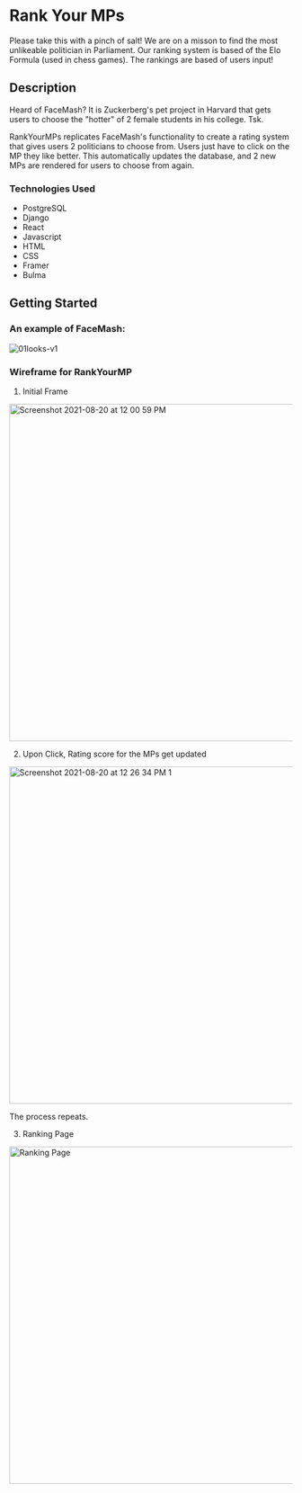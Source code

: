 # Rank Your MPs

Please take this with a pinch of salt! We are on a misson to find the most unlikeable politician in Parliament.
Our ranking system is based of the Elo Formula (used in chess games). The rankings are based of users input! 

## Description

Heard of FaceMash? It is Zuckerberg's pet project in Harvard that gets users to choose the "hotter" of 2 female students in his college. Tsk.

RankYourMPs replicates FaceMash's functionality to create a rating system that gives users 2 politicians to choose from. Users just have to click on the MP they like better. This automatically updates the database, and 2 new MPs are rendered for users to choose from again. 

### Technologies Used

- PostgreSQL
- Django
- React
- Javascript
- HTML
- CSS
- Framer
- Bulma

## Getting Started

### An example of FaceMash: 
![01looks-v1](https://user-images.githubusercontent.com/78044759/130178774-7a7edfc8-b8aa-48c8-89a4-e1a4f433d81e.jpeg)

### Wireframe for RankYourMP

1. Initial Frame
<img width="600" alt="Screenshot 2021-08-20 at 12 00 59 PM" src="https://user-images.githubusercontent.com/78044759/130178854-57122bd0-1fba-4199-a27f-8fe2e16f1ec9.png">

2. Upon Click, Rating score for the MPs get updated
<img width="600" alt="Screenshot 2021-08-20 at 12 26 34 PM 1" src="https://user-images.githubusercontent.com/78044759/130179040-cc254eb2-f979-4911-984f-5665e57ac27a.png">

The process repeats. 

3. Ranking Page
<img width="600" alt="Ranking Page" src="https://user-images.githubusercontent.com/78044759/130179465-4ba3a65e-9e51-4c41-a665-a9a9cc01f230.png">





